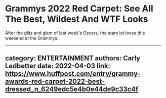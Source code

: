# Grammys 2022 Red Carpet: See All The Best, Wildest And WTF Looks

After the glitz and glam of last week's Oscars, the stars let loose this weekend at the Grammys.

---
category: ENTERTAINMENT
authors: Carly Ledbetter
date: 2022-04-03
link: https://www.huffpost.com/entry/grammy-awards-red-carpet-2022-best-dressed_n_6249edc5e4b0e44de9c33c4f
---
